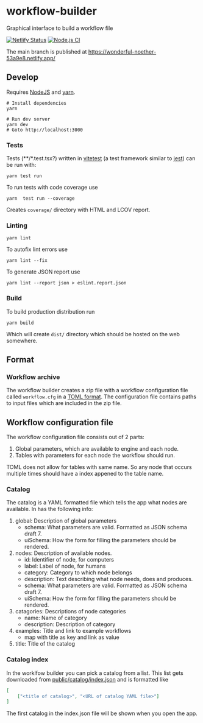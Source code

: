 # workflow-builder

Graphical interface to build a workflow file

[![Netlify Status](https://api.netlify.com/api/v1/badges/c94745e0-9fbd-44ba-a4ff-1641d686c063/deploy-status)](https://app.netlify.com/sites/wonderful-noether-53a9e8/deploys)
[![Node.js CI](https://github.com/i-VRESSE/workflow-builder/actions/workflows/node.js.yml/badge.svg)](https://github.com/i-VRESSE/workflow-builder/actions/workflows/node.js.yml)

The main branch is published at https://wonderful-noether-53a9e8.netlify.app/

## Develop

Requires [NodeJS](https://nodejs.org/) and [yarn]().

```shell
# Install dependencies
yarn

# Run dev server
yarn dev
# Goto http://localhost:3000
```

### Tests

Tests (**/*.test.tsx?) written in [vitetest](https://vitest.dev/) (a test framework similar to [jest](https://jestjs.io/)) can be run with:

```shell
yarn test run
```

To run tests with code coverage use

```shell
yarn  test run --coverage
```

Creates `coverage/` directory with HTML and LCOV report.

### Linting

```shell
yarn lint
```

To autofix lint errors use

```shell
yarn lint --fix
```

To generate JSON report use

```shell
yarn lint --report json > eslint.report.json
```

### Build

To build production distribution run

```shell
yarn build
```

Which will create `dist/` directory which should be hosted on the web somewhere.

## Format

### Workflow archive

The workflow builder creates a zip file with a workflow configuration file called `workflow.cfg` in a [TOML format](https://toml.io).
The configuration file contains paths to input files which are included in the zip file.

## Workflow configuration file

The workflow configuration file consists out of 2 parts:

1. Global parameters, which are available to engine and each node.
2. Tables with parameters for each node the workflow should run.

TOML does not allow for tables with same name. So any node that occurs multiple times should have a index appened to the table name.

### Catalog

The catalog is a YAML formatted file which tells the app what nodes are available. In has the following info:

1. global: Description of global parameters
    * schema: What parameters are valid. Formatted as JSON schema draft 7.
    * uiSchema: How the form for filling the parameters should be rendered.
2. nodes: Description of available nodes.
    * id: Identifier of node, for computers
    * label: Label of node, for humans
    * category: Category to which node belongs
    * description: Text describing what node needs, does and produces.
    * schema: What parameters are valid. Formatted as JSON schema draft 7.
    * uiSchema: How the form for filling the parameters should be rendered.
3. catagories: Descriptions of node categories
    * name: Name of category
    * description: Description of category
4. examples: Title and link to example workflows
    * map with title as key and link as value
5. title: Title of the catalog

### Catalog index

In the worklfow builder you can pick a catalog from a list. This list gets downloaded from [public/catalog/index.json](public/catalog/index.json) and is formatted like

```json
[
    ["<title of catalog>", "<URL of catalog YAML file>"]
]
```

The first catalog in the index.json file will be shown when you open the app.
